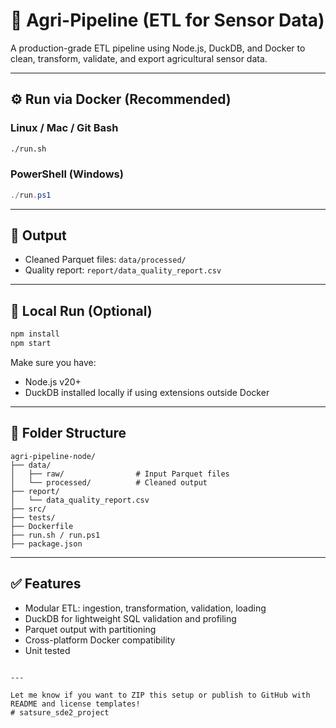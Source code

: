 
# 🌾 Agri-Pipeline (ETL for Sensor Data)

A production-grade ETL pipeline using Node.js, DuckDB, and Docker to clean, transform, validate, and export agricultural sensor data.

---

## ⚙️ Run via Docker (Recommended)

### Linux / Mac / Git Bash
```bash
./run.sh
```

### PowerShell (Windows)
```powershell
./run.ps1
```

---

## 🚪 Output
- Cleaned Parquet files: `data/processed/`
- Quality report: `report/data_quality_report.csv`

---

## 🧰 Local Run (Optional)

```bash
npm install
npm start
```

Make sure you have:
- Node.js v20+
- DuckDB installed locally if using extensions outside Docker

---

## 📁 Folder Structure

```
agri-pipeline-node/
├── data/
│   ├── raw/                # Input Parquet files
│   └── processed/          # Cleaned output
├── report/
│   └── data_quality_report.csv
├── src/
├── tests/
├── Dockerfile
├── run.sh / run.ps1
├── package.json
```

---

## ✅ Features
- Modular ETL: ingestion, transformation, validation, loading
- DuckDB for lightweight SQL validation and profiling
- Parquet output with partitioning
- Cross-platform Docker compatibility
- Unit tested
```

---

Let me know if you want to ZIP this setup or publish to GitHub with README and license templates!
# satsure_sde2_project
